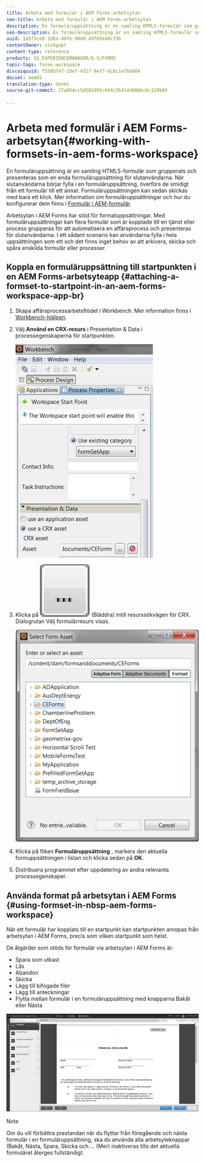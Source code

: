 ```yaml
---
title: Arbeta med formulär i AEM Forms-arbetsytan
seo-title: Arbeta med formulär i AEM Forms-arbetsytan
description: En formuläruppsättning är en samling HTML5-formulär som grupperats och presenteras som en enda formuläruppsättning för slutanvändarna. Lär dig hur du kan arbeta med formuläruppsättningar på arbetsytan i AEM Forms.
seo-description: En formuläruppsättning är en samling HTML5-formulär som grupperats och presenteras som en enda formuläruppsättning för slutanvändarna. Lär dig hur du kan arbeta med formuläruppsättningar på arbetsytan i AEM Forms.
uuid: 1a5f3ce8-1d6a-497e-90d0-49765e40cf3b
contentOwner: vishgupt
content-type: reference
products: SG_EXPERIENCEMANAGER/6.5/FORMS
topic-tags: forms-workspace
discoiquuid: f550b747-2def-4317-9ef7-dc6c1e7bb404
docset: aem65
translation-type: tm+mt
source-git-commit: 27a054cc5d502d95c664c3b414d0066c6c120b65

---
```



# Arbeta med formulär i AEM Forms-arbetsytan{#working-with-formsets-in-aem-forms-workspace}

En formuläruppsättning är en samling HTML5-formulär som grupperats och presenteras som en enda formuläruppsättning för slutanvändarna. När slutanvändarna börjar fylla i en formuläruppsättning, överförs de smidigt från ett formulär till ett annat. Formuläruppsättningen kan sedan skickas med bara ett klick. Mer information om formuläruppsättningar och hur du konfigurerar dem finns i [Formulär i AEM-formulär](../../forms/using/formset-in-aem-forms.md).

Arbetsytan i AEM Forms har stöd för formatuppsättningar. Med formuläruppsättningar kan flera formulär som är kopplade till en tjänst eller process grupperas för att automatisera en affärsprocess och presenteras för slutanvändarna. I ett sådant scenario kan användarna fylla i hela uppsättningen som ett och det finns inget behov av att arkivera, skicka och spåra enskilda formulär eller processer.

## Koppla en formuläruppsättning till startpunkten i en AEM Forms-arbetsyteapp {#attaching-a-formset-to-startpoint-in-an-aem-forms-workspace-app-br}

1. Skapa affärsprocessarbetsflödet i Workbench. Mer information finns i [Workbench-hjälpen](https://www.adobe.com/go/learn_aemforms_workbench_63).
1. Välj **Använd en CRX-resurs** i Presentation &amp; Data i processegenskaperna för startpunkten.

   ![1-3](assets/1-3.png)

1. Klicka på ![Bläddra](assets/browse.png) (Bläddra) intill resurssökvägen för CRX. Dialogrutan Välj formulärresurs visas.

   ![2-1](assets/2-1.png)

1. Klicka på fliken **Formuläruppsättning** , markera den aktuella formuppsättningen i listan och klicka sedan på **OK**.

1. Distribuera programmet efter uppdatering av andra relevanta processegenskaper.

## Använda format på arbetsytan i AEM Forms {#using-formset-in-nbsp-aem-forms-workspace}

När ett formulär har kopplats till en startpunkt kan startpunkten anropas från arbetsytan i AEM Forms, precis som vilken startpunkt som helst.

De åtgärder som stöds för formulär via arbetsytan i AEM Forms är:

* Spara som utkast
* Lås
* Abandon
* Skicka
* Lägg till bifogade filer
* Lägg till anteckningar
* Flytta mellan formulär i en formuläruppsättning med knapparna Bakåt eller Nästa

![3-1](assets/3-1.png)

>[!NOTE]
>
>Om du vill förbättra prestandan när du flyttar från föregående och nästa formulär i en formuläruppsättning, ska du använda alla arbetsyteknappar (Bakåt, Nästa, Spara, Skicka och ... (Mer) inaktiveras tills det aktuella formuläret återges fullständigt.

